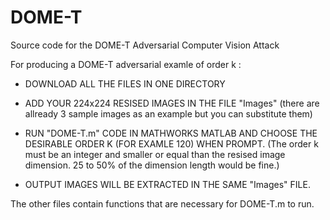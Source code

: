 # DOME-T
Source code for the DOME-T Adversarial Computer Vision Attack

For producing a DOME-T adversarial examle of order k :
- DOWNLOAD ALL THE FILES IN ONE DIRECTORY
- ADD YOUR 224x224 RESISED IMAGES IN THE FILE "Images"
  (there are allready 3 sample images as an example but you can substitute them)

- RUN "DOME-T.m" CODE IN MATHWORKS MATLAB AND CHOOSE THE DESIRABLE ORDER K (FOR EXAMLE 120) WHEN PROMPT.
  (The order k must be an integer and smaller or equal than the resised image dimension.
  25 to 50% of the dimension length would be fine.)
  
- OUTPUT IMAGES WILL BE EXTRACTED IN THE SAME "Images" FILE.

The other files contain functions that are necessary for DOME-T.m to run.
